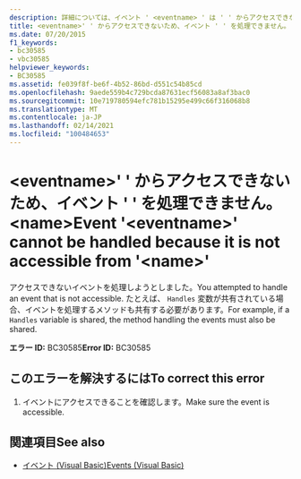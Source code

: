 ```yaml
---
description: 詳細については、イベント ' <eventname> ' は ' ' からアクセスできないため、処理できません。 <name>
title: <eventname>' ' からアクセスできないため、イベント ' ' を処理できません。 <name>
ms.date: 07/20/2015
f1_keywords:
- bc30585
- vbc30585
helpviewer_keywords:
- BC30585
ms.assetid: fe039f8f-be6f-4b52-86bd-d551c54b85cd
ms.openlocfilehash: 9aede559b4c729bcda87631ecf56083a8af3bac0
ms.sourcegitcommit: 10e719780594efc781b15295e499c66f316068b8
ms.translationtype: MT
ms.contentlocale: ja-JP
ms.lasthandoff: 02/14/2021
ms.locfileid: "100484653"
---
```

# <a name="event-eventname-cannot-be-handled-because-it-is-not-accessible-from-name"></a><span data-ttu-id="389b0-103">\<eventname>' ' からアクセスできないため、イベント ' ' を処理できません。 \<name></span><span class="sxs-lookup"><span data-stu-id="389b0-103">Event '\<eventname>' cannot be handled because it is not accessible from '\<name>'</span></span>

<span data-ttu-id="389b0-104">アクセスできないイベントを処理しようとしました。</span><span class="sxs-lookup"><span data-stu-id="389b0-104">You attempted to handle an event that is not accessible.</span></span> <span data-ttu-id="389b0-105">たとえば、 `Handles` 変数が共有されている場合、イベントを処理するメソッドも共有する必要があります。</span><span class="sxs-lookup"><span data-stu-id="389b0-105">For example, if a `Handles` variable is shared, the method handling the events must also be shared.</span></span>  
  
 <span data-ttu-id="389b0-106">**エラー ID:** BC30585</span><span class="sxs-lookup"><span data-stu-id="389b0-106">**Error ID:** BC30585</span></span>  
  
## <a name="to-correct-this-error"></a><span data-ttu-id="389b0-107">このエラーを解決するには</span><span class="sxs-lookup"><span data-stu-id="389b0-107">To correct this error</span></span>  
  
1. <span data-ttu-id="389b0-108">イベントにアクセスできることを確認します。</span><span class="sxs-lookup"><span data-stu-id="389b0-108">Make sure the event is accessible.</span></span>  
  
## <a name="see-also"></a><span data-ttu-id="389b0-109">関連項目</span><span class="sxs-lookup"><span data-stu-id="389b0-109">See also</span></span>

- [<span data-ttu-id="389b0-110">イベント (Visual Basic)</span><span class="sxs-lookup"><span data-stu-id="389b0-110">Events (Visual Basic)</span></span>](../programming-guide/language-features/events/index.md)
